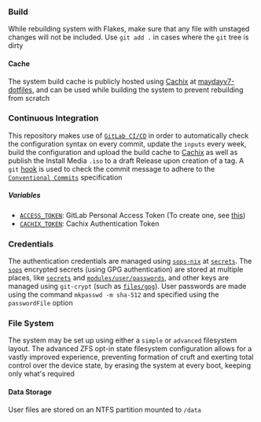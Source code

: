 ### Build
While rebuilding system with Flakes, make sure that any file with unstaged changes will not be included. Use `git add .` in cases where the `git` tree is dirty

#### Cache
The system build cache is publicly hosted using [Cachix](https://www.cachix.org) at [maydayv7-dotfiles](https://app.cachix.org/cache/maydayv7-dotfiles), and can be used while building the system to prevent rebuilding from scratch

### Continuous Integration
This repository makes use of [`GitLab CI/CD`](../.gitlab/.gitlab-ci.yml) in order to automatically check the configuration syntax on every commit, update the `inputs` every week, build the configuration and upload the build cache to [Cachix](https://app.cachix.org/cache/maydayv7-dotfiles) as well as publish the Install Media `.iso` to a draft Release upon creation of a tag. A `git` [hook](../.git-hooks) is used to check the commit message to adhere to the [`Conventional Commits`](https://www.conventionalcommits.org) specification

##### Variables
+ [`ACCESS_TOKEN`](../modules/apps/git/secrets/gitlab.token): GitLab Personal Access Token (To create one, see [this]((https://docs.gitlab.com/ee/user/profile/personal_access_tokens.html)))
+ [`CACHIX_TOKEN`](../secrets/encrypted/cachix.token): Cachix Authentication Token

### Credentials
The authentication credentials are managed using [`sops-nix`](https://github.com/Mic92/sops-nix) at [`secrets`](../secrets/secrets.nix). The [`sops`](https://github.com/mozilla/sops) encrypted secrets (using GPG authentication) are stored at multiple places, like [`secrets`](../secrets) and [`modules/user/passwords`](../modules/user/passwords), and other keys are managed using `git-crypt` (such as [`files/gpg`](../files/gpg)). User passwords are made using the command `mkpasswd -m sha-512` and specified using the `passwordFile` option

### File System
The system may be set up using either a `simple` or `advanced` filesystem layout. The advanced ZFS opt-in state filesystem configuration allows for a vastly improved experience, preventing formation of cruft and exerting total control over the device state, by erasing the system at every boot, keeping only what's required

#### Data Storage
User files are stored on an NTFS partition mounted to `/data`